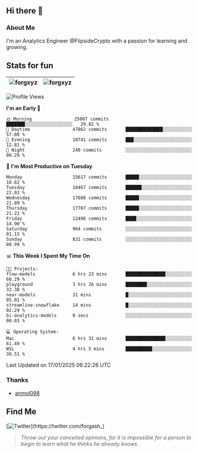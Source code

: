 ## Hi there 👋

### About Me

I'm an Analytics Engineer @FlipsideCrypto with a passion for learning and growing.
  
## Stats for fun

| <img align="center" src="https://github-readme-streak-stats.herokuapp.com/?user=forgxyz&theme=tokyonight" alt="forgxyz" /> | <img align="center" src="https://github-readme-stats.vercel.app/api?username=forgxyz&theme=tokyonight&show_icons=true" alt="forgxyz" /> |
| ------------- |------------- |


<!--START_SECTION:waka-->
![Profile Views](http://img.shields.io/badge/Profile%20Views-0-blue)

**I'm an Early 🐤** 

```text
🌞 Morning                25007 commits       ███████░░░░░░░░░░░░░░░░░░   29.82 % 
🌆 Daytime                47862 commits       ██████████████░░░░░░░░░░░   57.08 % 
🌃 Evening                10741 commits       ███░░░░░░░░░░░░░░░░░░░░░░   12.81 % 
🌙 Night                  240 commits         ░░░░░░░░░░░░░░░░░░░░░░░░░   00.29 % 
```
📅 **I'm Most Productive on Tuesday** 

```text
Monday                   15617 commits       █████░░░░░░░░░░░░░░░░░░░░   18.62 % 
Tuesday                  18467 commits       ██████░░░░░░░░░░░░░░░░░░░   22.02 % 
Wednesday                17688 commits       █████░░░░░░░░░░░░░░░░░░░░   21.09 % 
Thursday                 17787 commits       █████░░░░░░░░░░░░░░░░░░░░   21.21 % 
Friday                   12496 commits       ████░░░░░░░░░░░░░░░░░░░░░   14.90 % 
Saturday                 964 commits         ░░░░░░░░░░░░░░░░░░░░░░░░░   01.15 % 
Sunday                   831 commits         ░░░░░░░░░░░░░░░░░░░░░░░░░   00.99 % 
```


📊 **This Week I Spent My Time On** 

```text
🐱‍💻 Projects: 
flow-models              6 hrs 23 mins       ███████████████░░░░░░░░░░   60.29 % 
playground               3 hrs 26 mins       ████████░░░░░░░░░░░░░░░░░   32.38 % 
near-models              31 mins             █░░░░░░░░░░░░░░░░░░░░░░░░   05.01 % 
streamline-snowflake     14 mins             █░░░░░░░░░░░░░░░░░░░░░░░░   02.29 % 
bi-analytics-models      0 secs              ░░░░░░░░░░░░░░░░░░░░░░░░░   00.03 % 

💻 Operating System: 
Mac                      6 hrs 31 mins       ███████████████░░░░░░░░░░   61.49 % 
WSL                      4 hrs 5 mins        ██████████░░░░░░░░░░░░░░░   38.51 % 
```


 Last Updated on 17/01/2025 06:22:26 UTC
<!--END_SECTION:waka-->

### Thanks
 - [anmol098](https://github.com/anmol098/waka-readme-stats/)
  
## Find Me
[![Twitter](https://img.shields.io/twitter/url/https/twitter.com/forgash_.svg?style=social&label=Follow%20%40forgash_)](https://twitter.com/forgash_)


> *Throw out your conceited opinions, for it is impossible for a person to begin to learn what he thinks he already knows.* 
